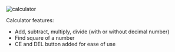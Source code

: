 ![calculator](https://github.com/user-attachments/assets/e3b26608-9f81-4076-8e40-8e70bc7d3559)

Calculator features:
- Add, subtract, multiply, divide (with or without decimal number)
- Find square of a number
- CE and DEL button added for ease of use
